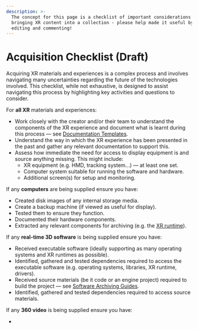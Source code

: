 ```yaml
---
description: >-
  The concept for this page is a checklist of important considerations when
  bringing XR content into a collection - please help made it useful by adding,
  editing and commenting!
---
```


# Acquisition Checklist (Draft)

Acquiring XR materials and experiences is a complex process and involves navigating many uncertainties regarding the future of the technologies involved. This checklist, while not exhaustive, is designed to assist navigating this process by highlighting key activities and questions to consider.&#x20;

For **all XR** materials and experiences:

* Work closely with the creator and/or their team to understand the components of the XR experience and document what is learnt during this process — see [Documentation Templates](documentation.md).
* Understand the way in which the XR experience has been presented in the past and gather any relevant documentation to support this.&#x20;
* Assess how immediate the need for access to display equipment is and source anything missing. This might include:&#x20;
  * XR equipment (e.g. HMD, tracking system...) — at least one set.
  * Computer system suitable for running the software and hardware.
  * Additional screen(s) for setup and monitoring.

If any **computers** are being supplied ensure you have:

* Created disk images of any internal storage media.
* Create a backup machine (if viewed as useful for display).
* Tested them to ensure they function.
* Documented their hardware components.
* Extracted any relevant components for archiving (e.g. the [XR runtime](software-archiving-guides/archiving-an-xr-runtime.md)).

If any **real-time 3D software** is being supplied ensure you have:

* Received executable software (ideally supporting as many operating systems and XR runtimes as possible).
* Identified, gathered and tested dependencies required to access the executable software (e.g. operating systems, libraries, XR runtime, drivers).
* Received source materials (be it code or an engine project) required to build the project — see [Software Archiving Guides](software-archiving-guides/).
* Identified, gathered and tested dependencies required to access source materials.

If any **360 video** is being supplied ensure you have:

*
